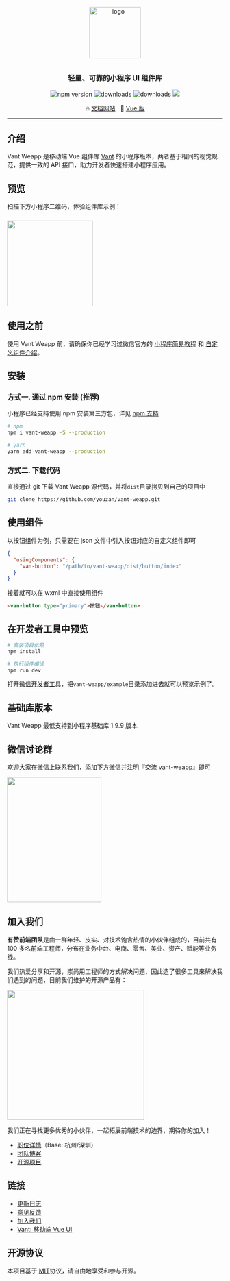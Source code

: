 <p align="center">
  <img alt="logo" src="https://img.yzcdn.cn/vant/logo.png" width="120" style="margin-bottom: 10px;">
</p>
<h3 align="center">轻量、可靠的小程序 UI 组件库</h3>

<p align="center">
  <img src="https://img.shields.io/npm/v/vant-weapp.svg?style=flat-square" alt="npm version" />
  <img src="https://img.shields.io/npm/dt/vant-weapp.svg?style=flat-square" alt="downloads" />
  <img src="https://img.shields.io/npm/dm/vant-weapp.svg?style=flat-square" alt="downloads" />
  <img src="https://img.shields.io/badge/License-MIT-blue.svg">
</p>

<p align="center">
  🔥 <a href="https://youzan.github.io/vant-weapp">文档网站</a>
  &nbsp;
  🚀 <a href="https://github.com/youzan/vant" target="_blank">Vue 版</a>
</p>

---

## 介绍

Vant Weapp 是移动端 Vue 组件库 [Vant](https://github.com/youzan/vant) 的小程序版本，两者基于相同的视觉规范，提供一致的 API 接口，助力开发者快速搭建小程序应用。

## 预览

扫描下方小程序二维码，体验组件库示例：

<img src="https://img.yzcdn.cn/vant-weapp/qrcode-201808101114.jpg" width="200" height="200" style="margin-top: 10px;" >

## 使用之前

使用 Vant Weapp 前，请确保你已经学习过微信官方的 [小程序简易教程](https://mp.weixin.qq.com/debug/wxadoc/dev/) 和 [自定义组件介绍](https://developers.weixin.qq.com/miniprogram/dev/framework/custom-component/)。

## 安装

### 方式一. 通过 npm 安装 (推荐)

小程序已经支持使用 npm 安装第三方包，详见 [npm 支持](https://developers.weixin.qq.com/miniprogram/dev/devtools/npm.html?search-key=npm)

```bash
# npm
npm i vant-weapp -S --production

# yarn
yarn add vant-weapp --production
```

### 方式二. 下载代码

直接通过 git 下载 Vant Weapp 源代码，并将`dist`目录拷贝到自己的项目中
```bash
git clone https://github.com/youzan/vant-weapp.git
```

## 使用组件

以按钮组件为例，只需要在 json 文件中引入按钮对应的自定义组件即可

```json
{
  "usingComponents": {
    "van-button": "/path/to/vant-weapp/dist/button/index"
  }
}
```

接着就可以在 wxml 中直接使用组件

```html
<van-button type="primary">按钮</van-button>
```

## 在开发者工具中预览

```bash
# 安装项目依赖
npm install

# 执行组件编译
npm run dev
```

打开[微信开发者工具](https://mp.weixin.qq.com/debug/wxadoc/dev/devtools/download.html)，把`vant-weapp/example`目录添加进去就可以预览示例了。

## 基础库版本

Vant Weapp 最低支持到小程序基础库 1.9.9 版本

## 微信讨论群

欢迎大家在微信上联系我们，添加下方微信并注明『交流 vant-weapp』即可

<img src="https://img.yzcdn.cn/vant/wechat_20180606.png" width="220" height="292" >

## 加入我们

**有赞前端团队**是由一群年轻、皮实、对技术饱含热情的小伙伴组成的，目前共有 100 多名前端工程师，分布在业务中台、电商、零售、美业、资产、赋能等业务线。

我们热爱分享和开源，崇尚用工程师的方式解决问题，因此造了很多工具来解决我们遇到的问题，目前我们维护的开源产品有：

<img src="https://img.yzcdn.cn/public_files/2019/07/22/f4b70763c55c8710c52c667ecf192c05.jpeg" width="320" height="303">

我们正在寻找更多优秀的小伙伴，一起拓展前端技术的边界，期待你的加入！

- <a target="_blank" href="https://app.mokahr.com/apply/youzan/6252#/job/96f5d2c7-e657-4d31-9244-195edc443a7f?_k=jf2141">职位详情</a>（Base: 杭州/深圳）
- <a target="_blank" href="https://tech.youzan.com/tag/front-end/">团队博客</a>
- <a target="_blank" href="https://github.com/youzan">开源项目</a>

## 链接

* [更新日志](https://github.com/youzan/vant-weapp/blob/dev/docs/markdown/changelog.md)
* [意见反馈](https://github.com/youzan/vant-weapp/issues)
* [加入我们](https://job.youzan.com)
* [Vant: 移动端 Vue UI](https://github.com/youzan/vant)

## 开源协议

本项目基于 [MIT](https://zh.wikipedia.org/wiki/MIT%E8%A8%B1%E5%8F%AF%E8%AD%89)协议，请自由地享受和参与开源。

[vant-weapp]: https://github.com/youzan/vant-weapp
[issue]: https://github.com/youzan/vant-weapp/issues/new
[PR]: https://github.com/youzan/vant-weapp/compare
[MIT]: http://opensource.org/licenses/MIT
[小程序简易教程]: https://mp.weixin.qq.com/debug/wxadoc/dev/
[小程序框架介绍]: https://mp.weixin.qq.com/debug/wxadoc/dev/framework/MINA.html
[微信开发者工具]: https://mp.weixin.qq.com/debug/wxadoc/dev/devtools/download.html
